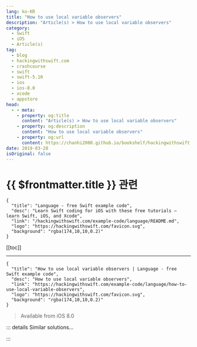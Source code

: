 ```yaml
---
lang: ko-KR
title: "How to use local variable observers"
description: "Article(s) > How to use local variable observers"
category:
  - Swift
  - iOS
  - Article(s)
tag: 
  - blog
  - hackingwithswift.com
  - crashcourse
  - swift
  - swift-5.10
  - ios
  - ios-8.0
  - xcode
  - appstore
head:
  - - meta:
    - property: og:title
      content: "Article(s) > How to use local variable observers"
    - property: og:description
      content: "How to use local variable observers"
    - property: og:url
      content: https://chanhi2000.github.io/bookshelf/hackingwithswift.com/example-code/language/how-to-use-local-variable-observers.html
date: 2019-03-28
isOriginal: false
---
```


# {{ $frontmatter.title }} 관련

```component VPCard
{
  "title": "Language - free Swift example code",
  "desc": "Learn Swift coding for iOS with these free tutorials – learn Swift, iOS, and Xcode",
  "link": "/hackingwithswift.com/example-code/language/README.md",
  "logo": "https://hackingwithswift.com/favicon.svg",
  "background": "rgba(174,10,10,0.2)"
}
```

[[toc]]

---

```component VPCard
{
  "title": "How to use local variable observers | Language - free Swift example code",
  "desc": "How to use local variable observers",
  "link": "https://hackingwithswift.com/example-code/language/how-to-use-local-variable-observers",
  "logo": "https://hackingwithswift.com/favicon.svg",
  "background": "rgba(174,10,10,0.2)"
}
```

> Available from iOS 8.0

<!-- TODO: 작성 -->

<!-- 
You should already be familiar with the concept of property observers in Swift – those `willSet` and `didSet` blocks you can attach to property on classes and structs. Well, those same blocks can be attached to local and global variables as well, allowing you to respond to changes easily.

The syntax is identical: create your variable, give it an initial value, then provide `willSet` and/or `didSet` closures inside braces, like this:

```swift
var name = "Taylor Swift" {
    didSet {
        print("Name changed to \(name)!")
    }
}

name = "Justin Bieber"
```

That will print “Name changed to Justin Bieber!” when run.

-->

::: details Similar solutions…

<!--
/example-code/language/whats-the-difference-between-a-static-variable-and-a-class-variable">What’s the difference between a static variable and a class variable? 
/quick-start/concurrency/how-to-create-and-use-task-local-values">How to create and use task local values 
/example-code/language/what-are-property-observers">What are property observers? 
/example-code/system/how-to-set-local-alerts-using-unnotificationcenter">How to set local alerts using UNNotificationCenter 
/quick-start/swiftui/whats-the-difference-between-observedobject-state-and-environmentobject">What’s the difference between @ObservedObject, @State, and @EnvironmentObject?</a>
-->

:::

